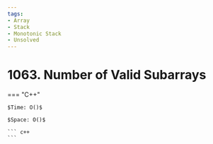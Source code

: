 ```yaml
---
tags:
- Array
- Stack
- Monotonic Stack
- Unsolved
---
```



# 1063. Number of Valid Subarrays

=== "C++"

    $Time: O()$

    $Space: O()$

    ``` c++
    ```